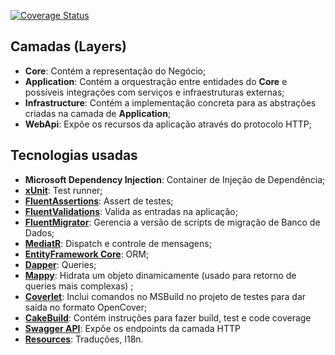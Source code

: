 [![Coverage Status](https://coveralls.io/repos/github/ircnelson/SampleArchiteture/badge.svg)](https://coveralls.io/github/ircnelson/SampleArchiteture)

## Camadas (Layers)

* **Core**: Contém a representação do Negócio;
* **Application**: Contém a orquestração entre entidades do __Core__ e possíveis integrações com serviços e infraestruturas externas;
* **Infrastructure**: Contém a implementação concreta para as abstrações criadas na camada de __Application__;
* **WebApi**: Expõe os recursos da aplicação através do protocolo HTTP;

## Tecnologias usadas

* **Microsoft Dependency Injection**: Container de Injeção de Dependência;
* **[xUnit](https://xunit.github.io/)**: Test runner;
* **[FluentAssertions](https://github.com/fluentassertions/fluentassertions)**: Assert de testes;
* **[FluentValidations](https://github.com/JeremySkinner/FluentValidation)**: Valida as entradas na aplicação;
* **[FluentMigrator](https://fluentmigrator.github.io/)**: Gerencia a versão de scripts de migração de Banco de Dados;
* **[MediatR](https://github.com/jbogard/MediatR)**: Dispatch e controle de mensagens;
* **[EntityFramework Core](https://github.com/aspnet/EntityFrameworkCore)**: ORM;
* **[Dapper](https://github.com/StackExchange/Dapper)**: Queries;
* **[Mappy](https://github.com/Dolfik1/Mappy/tree/master/Mappy)**: Hidrata um objeto dinamicamente (usado para retorno de queries mais complexas) ;
* **[Coverlet](https://github.com/tonerdo/coverlet)**: Inclui comandos no MSBuild no projeto de testes para dar saída no formato OpenCover;
* **[CakeBuild](https://cakebuild.net/)**: Contém instruções para fazer build, test e code coverage
* **[Swagger API](https://github.com/domaindrivendev/Swashbuckle.AspNetCore)**: Expõe os endpoints da camada HTTP
* **[Resources](https://docs.microsoft.com/en-us/aspnet/core/fundamentals/localization?view=aspnetcore-2.1)**: Traduções, I18n.